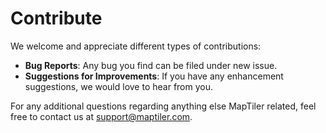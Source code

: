 # Contribute

We welcome and appreciate different types of contributions:
- **Bug Reports**: Any bug you find can be filed under new issue.
- **Suggestions for Improvements**: If you have any enhancement suggestions, we would love to hear from you.

For any additional questions regarding anything else MapTiler related, feel free to contact us at support@maptiler.com.